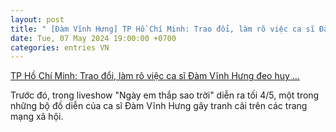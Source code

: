 ```yaml
---
layout: post
title: " [Đàm Vĩnh Hưng] TP Hồ Chí Minh: Trao đổi, làm rõ việc ca sĩ Đàm Vĩnh Hưng đeo huy ..."
date: Tue, 07 May 2024 19:00:00 +0700
categories: entries VN
---
```

[TP Hồ Chí Minh: Trao đổi, làm rõ việc ca sĩ Đàm Vĩnh Hưng đeo huy ...](https://baotintuc.vn/doi-song-van-hoa/tp-ho-chi-minh-trao-doi-lam-ro-viec-ca-si-dam-vinh-hung-deo-huy-hieu-la-trong-liveshow-20240507151856595.htm)

Trước đó, trong liveshow "Ngày em thắp sao trời" diễn ra tối 4/5, một trong những bộ đồ diễn của ca sĩ Đàm Vĩnh Hưng gây tranh cãi trên các trang mạng xã hội.

